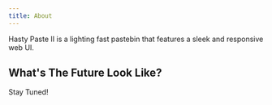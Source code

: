 ```yaml
---
title: About
---
```

Hasty Paste II is a lighting fast pastebin that features a sleek and responsive web UI.

## What's The Future Look Like?
Stay Tuned!
